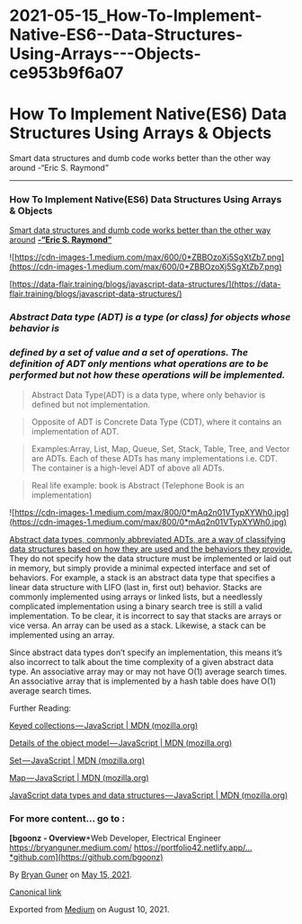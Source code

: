 # 2021-05-15_How-To-Implement-Native-ES6--Data-Structures-Using-Arrays---Objects-ce953b9f6a07

# How To Implement Native(ES6) Data Structures Using Arrays & Objects

Smart data structures and dumb code works better than the other way around -“Eric S. Raymond”

---

### How To Implement Native(ES6) Data Structures Using Arrays & Objects

[Smart data structures and dumb code works better than the other way around](https://www.azquotes.com/quote/636065?ref=data-structures) **[-“Eric S. Raymond”](https://twitter.com/esrtweet?ref_src=twsrc%5Egoogle%7Ctwcamp%5Eserp%7Ctwgr%5Eauthor)**

![https://cdn-images-1.medium.com/max/600/0*ZBBOzoXj5SgXtZb7.png](https://cdn-images-1.medium.com/max/600/0*ZBBOzoXj5SgXtZb7.png)

[https://data-flair.training/blogs/javascript-data-structures/](https://data-flair.training/blogs/javascript-data-structures/)

### *Abstract Data type (ADT) is a type (or class) for objects whose behavior is*

### *defined by a set of value and a set of operations. The definition of ADT only mentions what operations are to be performed but not how these operations will be implemented.*

> Abstract Data Type(ADT) is a data type, where only behavior is defined but not implementation.
> 

> Opposite of ADT is Concrete Data Type (CDT), where it contains an implementation of ADT.
> 

> Examples:Array, List, Map, Queue, Set, Stack, Table, Tree, and Vector are ADTs. Each of these ADTs has many implementations i.e. CDT. The container is a high-level ADT of above all ADTs.
> 

> Real life example:
book is Abstract (Telephone Book is an implementation)
> 

![https://cdn-images-1.medium.com/max/800/0*mAq2n01VTypXYWh0.jpg](https://cdn-images-1.medium.com/max/800/0*mAq2n01VTypXYWh0.jpg)

[Abstract data types, commonly abbreviated ADTs, are a way of classifying data structures based on how they are used and the behaviors they provide.](https://stackoverflow.com/a/65771454/15158587) They do not specify how the data structure must be implemented or laid out in memory, but simply provide a minimal expected interface and set of behaviors. For example, a stack is an abstract data type that specifies a linear data structure with LIFO (last in, first out) behavior. Stacks are commonly implemented using arrays or linked lists, but a needlessly complicated implementation using a binary search tree is still a valid implementation. To be clear, it is incorrect to say that stacks are arrays or vice versa. An array can be used as a stack. Likewise, a stack can be implemented using an array.

Since abstract data types don’t specify an implementation, this means it’s also incorrect to talk about the time complexity of a given abstract data type. An associative array may or may not have O(1) average search times. An associative array that is implemented by a hash table does have O(1) average search times.

Further Reading:

[Keyed collections — JavaScript | MDN (mozilla.org)](https://developer.mozilla.org/en-US/docs/Web/JavaScript/Guide/Keyed_collections#map_object)

[Details of the object model — JavaScript | MDN (mozilla.org)](https://developer.mozilla.org/en-US/docs/Web/JavaScript/Guide/Details_of_the_Object_Model#class-based_vs._prototype-based_languages)

[Set — JavaScript | MDN (mozilla.org)](https://developer.mozilla.org/en-US/docs/Web/JavaScript/Reference/Global_Objects/Set)

[Map — JavaScript | MDN (mozilla.org)](https://developer.mozilla.org/en-US/docs/Web/JavaScript/Reference/Global_Objects/Map)

[JavaScript data types and data structures — JavaScript | MDN (mozilla.org)](https://developer.mozilla.org/en-US/docs/Web/JavaScript/Data_structures)

### For more content… go to :

**[bgoonz - Overview***Web Developer, Electrical Engineer https://bryanguner.medium.com/ https://portfolio42.netlify.app/…*github.com](https://github.com/bgoonz)

By [Bryan Guner](https://medium.com/@bryanguner) on [May 15, 2021](https://medium.com/p/ce953b9f6a07).

[Canonical link](https://medium.com/@bryanguner/how-to-implement-native-es6-data-structures-using-arrays-objects-ce953b9f6a07)

Exported from [Medium](https://medium.com/) on August 10, 2021.